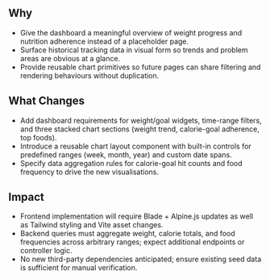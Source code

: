 ## Why
- Give the dashboard a meaningful overview of weight progress and nutrition adherence instead of a placeholder page.
- Surface historical tracking data in visual form so trends and problem areas are obvious at a glance.
- Provide reusable chart primitives so future pages can share filtering and rendering behaviours without duplication.

## What Changes
- Add dashboard requirements for weight/goal widgets, time-range filters, and three stacked chart sections (weight trend, calorie-goal adherence, top foods).
- Introduce a reusable chart layout component with built-in controls for predefined ranges (week, month, year) and custom date spans.
- Specify data aggregation rules for calorie-goal hit counts and food frequency to drive the new visualisations.

## Impact
- Frontend implementation will require Blade + Alpine.js updates as well as Tailwind styling and Vite asset changes.
- Backend queries must aggregate weight, calorie totals, and food frequencies across arbitrary ranges; expect additional endpoints or controller logic.
- No new third-party dependencies anticipated; ensure existing seed data is sufficient for manual verification.
